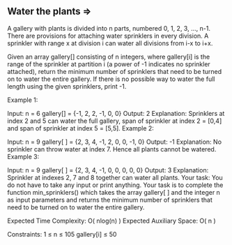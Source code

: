 Water the plants  =>
----------------


A gallery with plants is divided into n parts, numbered 0, 1, 2, 3, ..., n-1. There are provisions for attaching water sprinklers in every division. A sprinkler with range x at division i can water all divisions from i-x to i+x.

Given an array gallery[] consisting of n integers, where gallery[i] is the range of the sprinkler at partition i (a power of -1 indicates no sprinkler attached), return the minimum number of sprinklers that need to be turned on to water the entire gallery. If there is no possible way to water the full length using the given sprinklers, print -1.

Example 1:

Input:
n = 6
gallery[] = {-1, 2, 2, -1, 0, 0}
Output:
2
Explanation: 
Sprinklers at index 2 and 5
can water the full gallery, span of
sprinkler at index 2 = [0,4] and span
of sprinkler at index 5 = [5,5].
Example 2:

Input:
n = 9
gallery[ ] = {2, 3, 4, -1, 2, 0, 0, -1, 0}
Output:
-1
Explanation: 
No sprinkler can throw water
at index 7. Hence all plants cannot be
watered.
Example 3:

Input:
n = 9
gallery[ ] = {2, 3, 4, -1, 0, 0, 0, 0, 0}
Output:
3
Explanation: 
Sprinkler at indexes 2, 7 and
8 together can water all plants.
Your task:
You do not have to take any input or print anything. Your task is to complete the function min_sprinklers() which takes the array gallery[ ] and the integer n as input parameters and returns the minimum number of sprinklers that need to be turned on to water the entire gallery.

Expected Time Complexity: O( nlog(n) )
Expected Auxiliary Space: O( n )

Constraints:
1 ≤ n ≤ 105
gallery[i] ≤ 50
